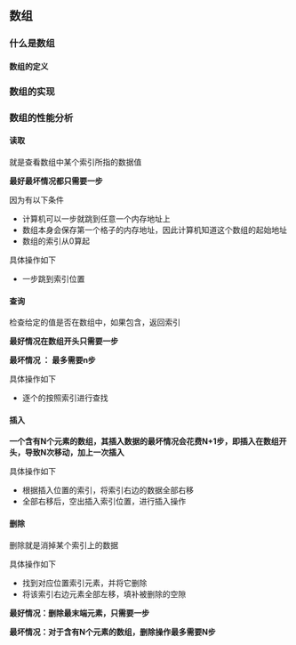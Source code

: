 ## 数组

### 什么是数组

#### 数组的定义



### 数组的实现



### 数组的性能分析

#### 读取

就是查看数组中某个索引所指的数据值

**最好最坏情况都只需要一步**

因为有以下条件

- 计算机可以一步就跳到任意一个内存地址上
- 数组本身会保存第一个格子的内存地址，因此计算机知道这个数组的起始地址
- 数组的索引从0算起

具体操作如下

- 一步跳到索引位置

#### 查询

检查给定的值是否在数组中，如果包含，返回索引

**最好情况在数组开头只需要一步**

**最坏情况 ：  最多需要n步**

具体操作如下

- 逐个的按照索引进行查找

#### 插入

**一个含有N个元素的数组，其插入数据的最坏情况会花费N+1步，即插入在数组开头，导致N次移动，加上一次插入**

具体操作如下

- 根据插入位置的索引，将索引右边的数据全部右移
- 全部右移后，空出插入索引位置，进行插入操作

#### 删除

删除就是消掉某个索引上的数据

具体操作如下

- 找到对应位置索引元素，并将它删除
- 将该索引右边元素全部左移，填补被删除的空隙

**最好情况：删除最末端元素，只需要一步**

**最坏情况：对于含有N个元素的数组，删除操作最多需要N步**